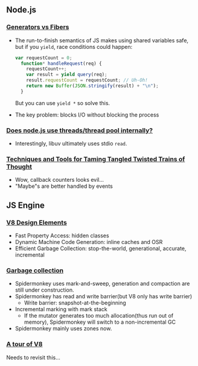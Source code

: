 ## Node.js

### [Generators vs Fibers](http://howtonode.org/generators-vs-fibers)

* The run-to-finish semantics of JS makes using shared variables safe, but if you `yield`, race conditions could happen:

  ```javascript
  var requestCount = 0;
    function* handleRequest(req) {
      requestCount++;
      var result = yield query(req);
      result.requestCount = requestCount; // Uh-Oh!
      return new Buffer(JSON.stringify(result) + "\n");
    }
  ```
  But you can use `yield *` so solve this.
* The key problem: blocks I/O without blocking the process


### [Does node.js use threads/thread pool internally?](http://stackoverflow.com/questions/20346097/does-node-js-use-threads-thread-pool-internally/20346545#20346545)

* Interestingly, libuv ultimately uses stdio `read`.

### [Techniques and Tools for Taming Tangled Twisted Trains of Thought](http://www.slideshare.net/creationix/techniques-and-tools-for-taming-tangled-twisted-trains-of-thought)

* Wow, callback counters looks evil...
* "Maybe"s are better handled by events

## JS Engine

### [V8 Design Elements](https://developers.google.com/v8/design?hl=en)
* Fast Property Access: hidden classes
* Dynamic Machine Code Generation: inline caches and OSR
* Efficient Garbage Collection: stop-the-world, generational, accurate, incremental

### [Garbage collection](https://developer.mozilla.org/en-US/docs/Mozilla/Projects/SpiderMonkey/Internals/Garbage_collection)

* Spidermonkey uses mark-and-sweep, generation and compaction are still under construction.
* Spidermonkey has read and write barrier(but V8 only has write barrier)
  * Write barrier: snapshot-at-the-beginning
* Incremental marking with mark stack
  * If the mutator generates too much allocation(thus run out of memory), Spidermonkey will switch to a non-incremental GC
* Spidermonkey mainly uses zones now.

### [A tour of V8](http://jayconrod.com/tags/v8)

Needs to revisit this...